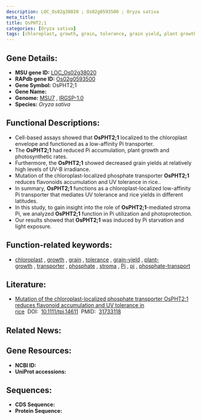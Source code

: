 ```yaml
---
description: LOC_Os02g38020 ; Os02g0593500 ; Oryza sativa
meta_title:
title: OsPHT2;1
categories: [Oryza sativa]
tags: [chloroplast, growth, grain, tolerance, grain yield, plant growth, transporter, phosphate, stroma, Pi,  pi , phosphate transport]
---
```


## Gene Details:
- **MSU gene ID:** [LOC_Os02g38020](http://rice.uga.edu/cgi-bin/ORF_infopage.cgi?orf=LOC_Os02g38020)  
- **RAPdb gene ID:** [Os02g0593500](https://rapdb.dna.affrc.go.jp/locus/?name=Os02g0593500)  
- **Gene Symbol:** OsPHT2;1
- **Gene Name:**
- **Genome:**  [MSU7](http://rice.uga.edu/)&nbsp;,&nbsp;[IRGSP-1.0](https://rapdb.dna.affrc.go.jp/download/irgsp1.html)
- **Species:** *Oryza sativa*

## Functional Descriptions:
   - Cell-based assays showed that **OsPHT2;1** localized to the chloroplast envelope and functioned as a low-affinity Pi transporter.
   - The **OsPHT2;1** had reduced Pi accumulation, plant growth and photosynthetic rates.
   - Furthermore, the **OsPHT2;1** showed decreased grain yields at relatively high levels of UV-B irradiance.
   - Mutation of the chloroplast-localized phosphate transporter **OsPHT2;1** reduces flavonoids accumulation and UV tolerance in rice..
   - In summary, **OsPHT2;1** functions as a chloroplast-localized low-affinity Pi transporter that mediates UV tolerance and rice yields in different latitudes.
   - In this study, to gain insight into the role of **OsPHT2;1**-mediated stroma Pi, we analyzed **OsPHT2;1** function in Pi utilization and photoprotection.
   - Our results showed that **OsPHT2;1** was induced by Pi starvation and light exposure.

## Function-related keywords:
   - [chloroplast](/tags/chloroplast/)&nbsp;,&nbsp;[growth](/tags/growth/)&nbsp;,&nbsp;[grain](/tags/grain/)&nbsp;,&nbsp;[tolerance](/tags/tolerance/)&nbsp;,&nbsp;[grain-yield](/tags/grain-yield/)&nbsp;,&nbsp;[plant-growth](/tags/plant-growth/)&nbsp;,&nbsp;[transporter](/tags/transporter/)&nbsp;,&nbsp;[phosphate](/tags/phosphate/)&nbsp;,&nbsp;[stroma](/tags/stroma/)&nbsp;,&nbsp;[Pi](/tags/Pi/)&nbsp;,&nbsp;[pi](/tags/pi/)&nbsp;,&nbsp;[phosphate-transport](/tags/phosphate-transport/)

## Literature:
   - [Mutation of the chloroplast-localized phosphate transporter OsPHT2;1 reduces flavonoid accumulation and UV tolerance in rice](https://www.doi.org/10.1111/tpj.14611)&nbsp;&nbsp;DOI:&nbsp;&nbsp;[10.1111/tpj.14611](https://www.doi.org/10.1111/tpj.14611)&nbsp;&nbsp;PMID:&nbsp;&nbsp;[31733118](https://pubmed.ncbi.nlm.nih.gov/31733118/)

## Related News:

## Gene Resources:
- **NCBI ID:**  []()
- **UniProt accessions:** [](https://www.uniprot.org/uniprotkb//entry)

## Sequences:
- **CDS Sequence:**
- **Protein Sequence:**
